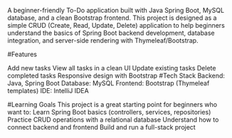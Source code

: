 A beginner-friendly To-Do application built with Java Spring Boot, MySQL database, and a clean Bootstrap frontend. This project is designed as a simple CRUD (Create, Read, Update, Delete) application to help beginners understand the basics of Spring Boot backend development, database integration, and server-side rendering with Thymeleaf/Bootstrap.

#Features

Add new tasks
View all tasks in a clean UI
Update existing tasks
Delete completed tasks
Responsive design with Bootstrap
#Tech Stack Backend: Java, Spring Boot Database: MySQL Frontend: Bootstrap (Thymeleaf templates) IDE: IntelliJ IDEA

#Learning Goals This project is a great starting point for beginners who want to: Learn Spring Boot basics (controllers, services, repositories) Practice CRUD operations with a relational database Understand how to connect backend and frontend Build and run a full-stack project
